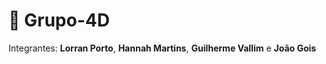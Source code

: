 # 🚀 Grupo-4D
Integrantes:
**Lorran Porto**, **Hannah Martins**, **Guilherme Vallim** e **João Gois**
